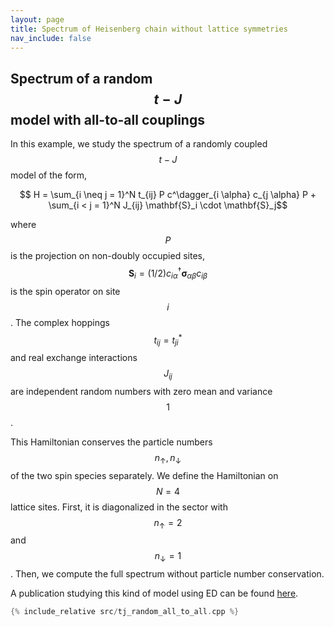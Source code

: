 ```yaml
---
layout: page
title: Spectrum of Heisenberg chain without lattice symmetries
nav_include: false
---
```

## Spectrum of a random $$t-J$$ model with all-to-all couplings

In this example, we study the spectrum of a randomly coupled $$t-J$$ model of the form,

$$ H = \sum_{i \neq j = 1}^N t_{ij} P c^\dagger_{i \alpha} c_{j \alpha} P + \sum_{i < j = 1}^N J_{ij} \mathbf{S}_i \cdot \mathbf{S}_j$$

where $$P$$ is the projection on non-doubly occupied sites, $$\mathbf{S}_i = (1/2) c_{i \alpha}^\dagger \mathbf{\sigma}_{\alpha \beta} c_{i \beta}$$ is the spin operator on site $$i$$. The complex hoppings $$t_{ij} = t_{ji}^*$$ and real exchange interactions $$J_{ij}$$ are independent random numbers with zero mean and variance $$1$$.

This Hamiltonian conserves the particle numbers $$n_\uparrow, n_\downarrow$$ of the two spin species separately. We define the Hamiltonian on $$N=4$$ lattice sites. First, it is diagonalized in the sector with $$n_\uparrow=2$$ and $$n_\downarrow=1$$. Then, we compute the full spectrum without particle number conservation.  

A publication studying this kind of model using ED can be found [here](https://journals.aps.org/prl/abstract/10.1103/PhysRevLett.126.136602).

```c++
{% include_relative src/tj_random_all_to_all.cpp %}
```
